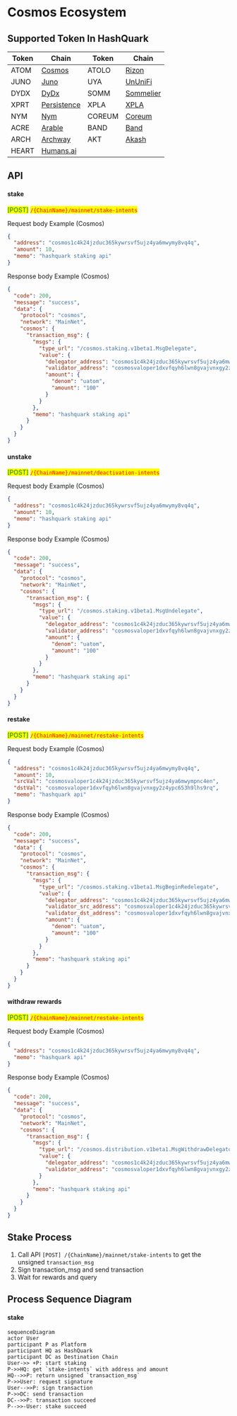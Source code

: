 # Cosmos Ecosystem

## Supported Token In HashQuark

| **Token** | **Chain**                               | **Token** | **Chain**                                   |
| --------- | --------------------------------------- | --------- | ------------------------------------------- |
| ATOM      | [Cosmos](https://cosmos.network/)       | ATOLO     | [Rizon](https://rizon.world/)               |
| JUNO      | [Juno](https://junonetwork.io/)         | UYA       | [UnUniFi](https://ununifi.io/)              |
| DYDX      | [DyDx](https://www.dydx.foundation/)    | SOMM      | [Sommelier](https://www.sommelier.finance/) |
| XPRT      | [Persistence](https://persistence.one/) | XPLA      | [XPLA](https://www.xpla.io/)                |
| NYM       | [Nym](https://nymtech.net/)             | COREUM    | [Coreum](https://www.coreum.com/)           |
| ACRE      | [Arable](https://arable.finance/)       | BAND      | [Band](https://bandprotocol.com/)           |
| ARCH      | [Archway](https://archway.io/)          | AKT       | [Akash](https://akash.network/)             |
| HEART     | [Humans.ai](https://humans.ai/)         |           |                                             |

## API

#### stake

&#x20;<mark style="color:green;">\[POST]</mark> <mark style="color:red;">`/{ChainName}/mainnet/stake-intents`</mark>

Request body Example (Cosmos)

```json
{
  "address": "cosmos1c4k24jzduc365kywrsvf5ujz4ya6mwymy8vq4q",
  "amount": 10,
  "memo": "hashquark staking api"
}	
```

Response body Example (Cosmos)

```json
{
  "code": 200,
  "message": "success",
  "data": {
    "protocol": "cosmos",
    "network": "MainNet",
    "cosmos": {
      "transaction_msg": {
        "msgs": {
          "type_url": "/cosmos.staking.v1beta1.MsgDelegate",
          "value": {
            "delegator_address": "cosmos1c4k24jzduc365kywrsvf5ujz4ya6mwymy8vq4q",
            "validator_address": "cosmosvaloper1dxvfqyh6lwn8gvajvnxgy2z4ypc653h9lhs9rq",
            "amount": {
              "denom": "uatom",
              "amount": "100"
            }
          }
        },
        "memo": "hashquark staking api"
      }
    }
  }
}
```

#### unstake

&#x20;<mark style="color:green;">\[POST]</mark> <mark style="color:red;">`/{ChainName}/mainnet/deactivation-intents`</mark>

Request body Example (Cosmos)

```json
{
  "address": "cosmos1c4k24jzduc365kywrsvf5ujz4ya6mwymy8vq4q",
  "amount": 10,
  "memo": "hashquark staking api"
}
```

Response body Example (Cosmos)

```json
{
  "code": 200,
  "message": "success",
  "data": {
    "protocol": "cosmos",
    "network": "MainNet",
    "cosmos": {
      "transaction_msg": {
        "msgs": {
          "type_url": "/cosmos.staking.v1beta1.MsgUndelegate",
          "value": {
            "delegator_address": "cosmos1c4k24jzduc365kywrsvf5ujz4ya6mwymy8vq4q",
            "validator_address": "cosmosvaloper1dxvfqyh6lwn8gvajvnxgy2z4ypc653h9lhs9rq",
            "amount": {
              "denom": "uatom",
              "amount": "100"
            }
          }
        },
        "memo": "hashquark staking api"
      }
    }
  }
}
```

#### restake

&#x20;<mark style="color:green;">\[POST]</mark> <mark style="color:red;">`/{ChainName}/mainnet/restake-intents`</mark>

Request body Example (Cosmos)

```json
{
  "address": "cosmos1c4k24jzduc365kywrsvf5ujz4ya6mwymy8vq4q",
  "amount": 10,
  "srcVal": "cosmosvaloper1c4k24jzduc365kywrsvf5ujz4ya6mwympnc4en",
  "dstVal": "cosmosvaloper1dxvfqyh6lwn8gvajvnxgy2z4ypc653h9lhs9rq",
  "memo": "hashquark api"
}
```

Response body Example (Cosmos)

```json
{
  "code": 200,
  "message": "success",
  "data": {
    "protocol": "cosmos",
    "network": "MainNet",
    "cosmos": {
      "transaction_msg": {
        "msgs": {
          "type_url": "/cosmos.staking.v1beta1.MsgBeginRedelegate",
          "value": {
            "delegator_address": "cosmos1c4k24jzduc365kywrsvf5ujz4ya6mwymy8vq4q",
            "validator_src_address": "cosmosvaloper1c4k24jzduc365kywrsvf5ujz4ya6mwympnc4en",
            "validator_dst_address": "cosmosvaloper1dxvfqyh6lwn8gvajvnxgy2z4ypc653h9lhs9rq",
            "amount": {
              "denom": "uatom",
              "amount": "100"
            }
          }
        },
        "memo": "hashquark staking api"
      }
    }
  }
}
```

#### withdraw rewards

&#x20;<mark style="color:green;">\[POST]</mark> <mark style="color:red;">`/{ChainName}/mainnet/restake-intents`</mark>

Request body Example (Cosmos)

```json
{
  "address": "cosmos1c4k24jzduc365kywrsvf5ujz4ya6mwymy8vq4q",
  "memo": "hashquark api"
}
```

Response body Example (Cosmos)

```json
{
  "code": 200,
  "message": "success",
  "data": {
    "protocol": "cosmos",
    "network": "MainNet",
    "cosmos": {
      "transaction_msg": {
        "msgs": {
          "type_url": "/cosmos.distribution.v1beta1.MsgWithdrawDelegatorReward",
          "value": {
            "delegator_address": "cosmos1c4k24jzduc365kywrsvf5ujz4ya6mwymy8vq4q",
            "validator_address": "cosmosvaloper1dxvfqyh6lwn8gvajvnxgy2z4ypc653h9lhs9rq"
          }
        },
        "memo": "hashquark staking api"
      }
    }
  }
}
```

## Stake Process

1. Call API `[POST] /{ChainName}/mainnet/stake-intents` to get the unsigned `transaction_msg`
2. Sign transaction\_msg and send transaction
3. Wait for rewards and query

## Process Sequence Diagram

#### stake

```mermaid
sequenceDiagram
actor User
participant P as Platform
participant HQ as HashQuark
participant DC as Destination Chain
User->> +P: start staking
P->>HQ: get `stake-intents` with address and amount
HQ-->>P: return unsigned `transaction_msg`
P->>User: request signature
User-->>P: sign transaction
P->>DC: send transaction
DC-->>P: transaction succeed
P-->>-User: stake succeed
```
